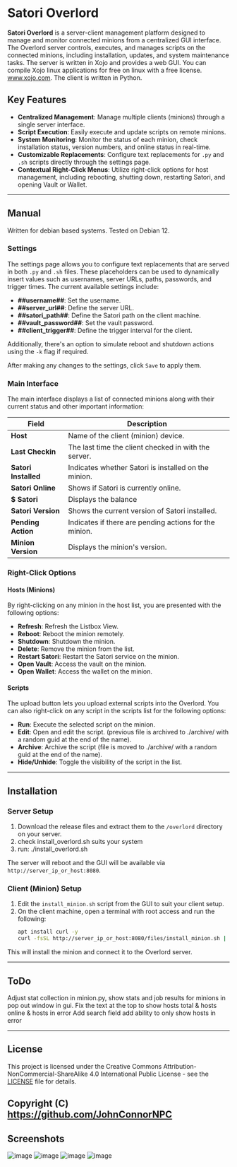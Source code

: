 # Satori Overlord

**Satori Overlord** is a server-client management platform designed to manage and monitor connected minions from a centralized GUI interface. The Overlord server controls, executes, and manages scripts on the connected minions, including installation, updates, and system maintenance tasks.  The server is written in Xojo and provides a web GUI.  You can compile Xojo linux applications for free on linux with a free license.  www.xojo.com.  The client is written in Python.



## Key Features
- **Centralized Management**: Manage multiple clients (minions) through a single server interface.
- **Script Execution**: Easily execute and update scripts on remote minions.
- **System Monitoring**: Monitor the status of each minion, check installation status, version numbers, and online status in real-time.
- **Customizable Replacements**: Configure text replacements for `.py` and `.sh` scripts directly through the settings page.
- **Contextual Right-Click Menus**: Utilize right-click options for host management, including rebooting, shutting down, restarting Satori, and opening Vault or Wallet.

---

## Manual

Written for debian based systems.  Tested on Debian 12.

### Settings

The settings page allows you to configure text replacements that are served in both `.py` and `.sh` files. These placeholders can be used to dynamically insert values such as usernames, server URLs, paths, passwords, and trigger times. The current available settings include:

- **##username##**: Set the username.
- **##server_url##**: Define the server URL.
- **##satori_path##**: Define the Satori path on the client machine.
- **##vault_password##**: Set the vault password.
- **##client_trigger##**: Define the trigger interval for the client.

Additionally, there's an option to simulate reboot and shutdown actions using the `-k` flag if required.

After making any changes to the settings, click `Save` to apply them.

### Main Interface

The main interface displays a list of connected minions along with their current status and other important information:

| **Field**         | **Description**                                                                 |
|-------------------|---------------------------------------------------------------------------------|
| **Host**          | Name of the client (minion) device.                                              |
| **Last Checkin**  | The last time the client checked in with the server.                             |
| **Satori Installed** | Indicates whether Satori is installed on the minion.                          |
| **Satori Online** | Shows if Satori is currently online.                                             |
| **$ Satori**      | Displays the balance                                                             |
| **Satori Version**| Shows the current version of Satori installed.                                   |
| **Pending Action**| Indicates if there are pending actions for the minion.                           |
| **Minion Version**| Displays the minion's version.                                                   |

### Right-Click Options

#### Hosts (Minions)
By right-clicking on any minion in the host list, you are presented with the following options:
- **Refresh**: Refresh the Listbox View.
- **Reboot**: Reboot the minion remotely.
- **Shutdown**: Shutdown the minion.
- **Delete**: Remove the minion from the list.
- **Restart Satori**: Restart the Satori service on the minion.
- **Open Vault**: Access the vault on the minion.
- **Open Wallet**: Access the wallet on the minion.

#### Scripts
The upload button lets you upload external scripts into the Overlord.
You can also right-click on any script in the scripts list for the following options:
- **Run**: Execute the selected script on the minion.
- **Edit**: Open and edit the script.  (previous file is archived to ./archive/ with a random guid at the end of the name).
- **Archive**: Archive the script (file is moved to ./archive/ with a random guid at the end of the name).
- **Hide/Unhide**: Toggle the visibility of the script in the list.

---

## Installation

### Server Setup
1. Download the release files and extract them to the `/overlord` directory on your server.
2. check install_overlord.sh suits your system
3. run: ./install_overlord.sh

The server will reboot and the GUI will be available via `http://server_ip_or_host:8080`.

### Client (Minion) Setup
1. Edit the `install_minion.sh` script from the GUI to suit your client setup.
2. On the client machine, open a terminal with root access and run the following:
    ```bash
    apt install curl -y
    curl -fsSL http://server_ip_or_host:8080/files/install_minion.sh | sh
    ```
This will install the minion and connect it to the Overlord server.

---

## ToDo
Adjust stat collection in minion.py, show stats and job results for minions in pop out window in gui.
Fix the text at the top to show hosts total & hosts online & hosts in error
Add search field
add ability to only show hosts in error

---

## License

This project is licensed under the Creative Commons Attribution-NonCommercial-ShareAlike 4.0 International Public License - see the [LICENSE](LICENSE.md) file for details.

Copyright (C) https://github.com/JohnConnorNPC
---

## Screenshots

![image](https://github.com/user-attachments/assets/27c04ce2-8c24-4121-8303-379ea29e2e8d)
![image](https://github.com/user-attachments/assets/768589c4-c7c2-420a-886c-cb08351e632a)
![image](https://github.com/user-attachments/assets/1d031791-8f45-48f3-ae76-9e3ebfb3a881)
![image](https://github.com/user-attachments/assets/6bfe1097-82c0-48c3-b9a2-4f2fc3c62c1e)


